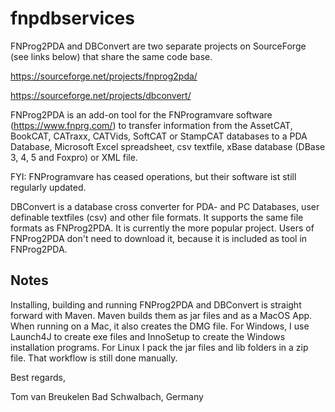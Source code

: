 # fnpdbservices
FNProg2PDA and DBConvert are two separate projects on SourceForge (see links below) that share the same code base.

https://sourceforge.net/projects/fnprog2pda/

https://sourceforge.net/projects/dbconvert/


FNProg2PDA is an add-on tool for the FNProgramvare software (https://www.fnprg.com/) to transfer information from the AssetCAT, BookCAT, 
CATraxx, CATVids, SoftCAT or StampCAT databases to a PDA Database, Microsoft Excel spreadsheet, csv textfile, xBase database (DBase 3, 4, 5 and Foxpro) or XML file.

FYI: FNProgramvare has ceased operations, but their software ist still regularly updated. 

DBConvert is a database cross converter for PDA- and PC Databases, user definable textfiles (csv) and other file formats. It supports the same file formats as FNProg2PDA. It is currently the more popular project. Users of FNProg2PDA don't need to download it, because it is included as tool in FNProg2PDA.

Notes
-----
Installing, building and running FNProg2PDA and DBConvert is straight forward with Maven. Maven builds them as jar files and as a MacOS 
App. When running on a Mac, it also creates the DMG file. For Windows, I use Launch4J to create exe files and InnoSetup to create the
Windows installation programs. For Linux I pack the jar files and lib folders in a zip file. That workflow is still done manually.

Best regards,

Tom van Breukelen
Bad Schwalbach, Germany
